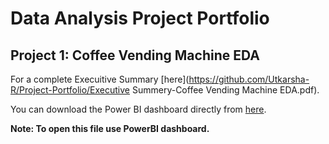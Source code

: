 # Data Analysis Project Portfolio

## Project 1: Coffee Vending Machine EDA

For a complete Execuitive Summary [here](https://github.com/Utkarsha-R/Project-Portfolio/Executive Summery-Coffee Vending Machine EDA.pdf).

You can download the Power BI dashboard directly from 
[here](https://github.com/Utkarsha-R/Project-Portfolio/raw/main/coffee_EDA.pbix).


**Note: To open this file use PowerBI dashboard.**
